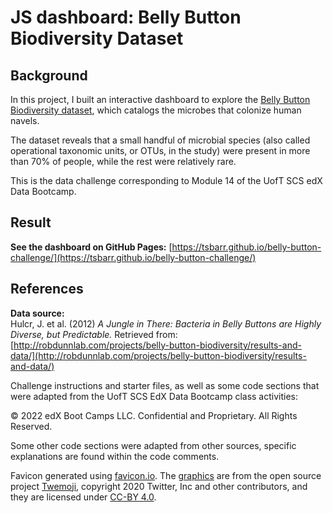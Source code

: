 # JS dashboard: Belly Button Biodiversity Dataset


## Background

In this project, I built an interactive dashboard to explore the [Belly Button Biodiversity dataset](https://robdunnlab.com/projects/belly-button-biodiversity/), which catalogs the microbes that colonize human navels.

The dataset reveals that a small handful of microbial species (also called operational taxonomic units, or OTUs, in the study) were present in more than 70% of people, while the rest were relatively rare.

This is the data challenge corresponding to Module 14 of the UofT SCS edX Data Bootcamp. 

## Result

**See the dashboard on GitHub Pages:** [https://tsbarr.github.io/belly-button-challenge/](https://tsbarr.github.io/belly-button-challenge/)


## References

**Data source:**  
Hulcr, J. et al. (2012) *A Jungle in There: Bacteria in Belly Buttons are Highly Diverse, but Predictable.* Retrieved from: [http://robdunnlab.com/projects/belly-button-biodiversity/results-and-data/](http://robdunnlab.com/projects/belly-button-biodiversity/results-and-data/)

Challenge instructions and starter files, as well as some code sections that were adapted from the UofT SCS EdX Data Bootcamp class activities:

© 2022 edX Boot Camps LLC. Confidential and Proprietary. All Rights Reserved.

Some other code sections were adapted from other sources, specific explanations are found within the code comments.

Favicon generated using [favicon.io](favicon.io). The [graphics](https://github.com/twitter/twemoji/blob/master/assets/svg/1f52c.svg) are from the open source project [Twemoji](https://twemoji.twitter.com/), copyright 2020 Twitter, Inc and other contributors, and they are licensed under [CC-BY 4.0](https://creativecommons.org/licenses/by/4.0/).
